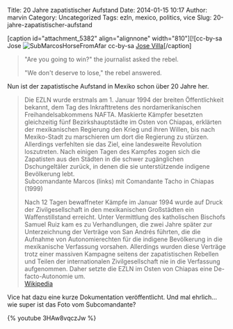 Title: 20 Jahre zapatistischer Aufstand
Date: 2014-01-15 10:17
Author: marvin
Category: Uncategorized
Tags: ezln, mexico, politics, vice
Slug: 20-jahre-zapatistischer-aufstand

[caption id="attachment\_5382" align="alignnone" width="810"][![cc-by-sa
Jose
![SubMarcosHorseFromAfar]({filename}/images/SubMarcosHorseFromAfar.jpg)
cc-by-sa [Jose
Villa](https://commons.wikimedia.org/wiki/File:SubMarcosHorseFromAfar.jpg)[/caption]

> "Are you going to win?" the journalist asked the rebel.
>
> "We don't deserve to lose," the rebel answered.

Nun ist der zapatistische Aufstand in Mexiko schon über 20 Jahre her.

> Die EZLN wurde erstmals am 1. Januar 1994 der breiten Öffentlichkeit
> bekannt, dem Tag des Inkrafttretens des nordamerikanischen
> Freihandelsabkommens NAFTA. Maskierte Kämpfer besetzten gleichzeitig
> fünf Bezirkshauptstädte im Osten von Chiapas, erklärten der
> mexikanischen Regierung den Krieg und ihren Willen, bis nach
> Mexiko-Stadt zu marschieren um dort die Regierung zu stürzen.
> Allerdings verfehlten sie das Ziel, eine landesweite Revolution
> loszutreten. Nach einigen Tagen des Kampfes zogen sich die Zapatisten
> aus den Städten in die schwer zugänglichen Dschungeltäler zurück, in
> denen die sie unterstützende indigene Bevölkerung lebt.  
>  Subcomandante Marcos (links) mit Comandante Tacho in Chiapas (1999)
>
> Nach 12 Tagen bewaffneter Kämpfe im Januar 1994 wurde auf Druck der
> Zivilgesellschaft in den mexikanischen Großstädten ein
> Waffenstillstand erreicht. Unter Vermittlung des katholischen Bischofs
> Samuel Ruiz kam es zu Verhandlungen, die zwei Jahre später zur
> Unterzeichnung der Verträge von San Andrés führten, die die Aufnahme
> von Autonomierechten für die indigene Bevölkerung in die mexikanische
> Verfassung vorsahen. Allerdings wurden diese Verträge trotz einer
> massiven Kampagne seitens der zapatistischen Rebellen und Teilen der
> internationalen Zivilgesellschaft nie in die Verfassung aufgenommen.
> Daher setzte die EZLN im Osten von Chiapas eine De-facto-Autonomie
> um.  
>  [Wikipedia](https://de.wikipedia.org/wiki/EZLN)

Vice hat dazu eine kurze Dokumentation veröffentlicht. Und mal
ehrlich... wie super ist das Foto vom Subcomandante?

{% youtube 3HAw8vqczJw %}

